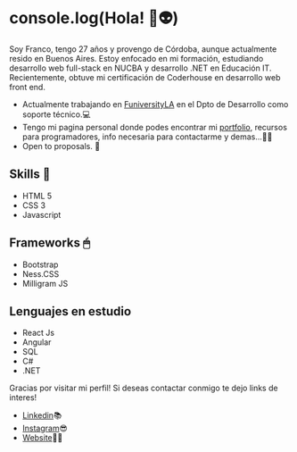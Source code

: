# console.log(Hola! 🚀👽)

Soy Franco, tengo 27 años y provengo de Córdoba, aunque actualmente resido en Buenos Aires. Estoy enfocado en mi formación, estudiando desarrollo web full-stack en NUCBA y desarrollo .NET en Educación IT. Recientemente, obtuve mi certificación de Coderhouse en desarrollo web front end.

* Actualmente trabajando en [FuniversityLA](https://funiversity.la) en el Dpto de Desarrollo como soporte técnico.💻
* Tengo mi pagina personal donde podes encontrar mi [portfolio](franmayer.github.io/FranMayerProyect/), recursos para programadores, info necesaria para contactarme y demas...👨‍💻
* Open to proposals. 🙌

## Skills 👾

* HTML 5
* CSS 3
* Javascript
  
## Frameworks 🖱

* Bootstrap
* Ness.CSS
* Milligram JS

## Lenguajes en estudio

* React Js
* Angular 
* SQL
* C#
* .NET

Gracias por visitar mi perfil! Si deseas contactar conmigo te dejo links de interes!

* [Linkedin](https://www.linkedin.com/in/franmayer/)📚
* [Instagram](https://www.instagram.com/franmayerdev/)😎
* [Website](franmayer.github.io/FranMayerProyect/)👨‍💻
